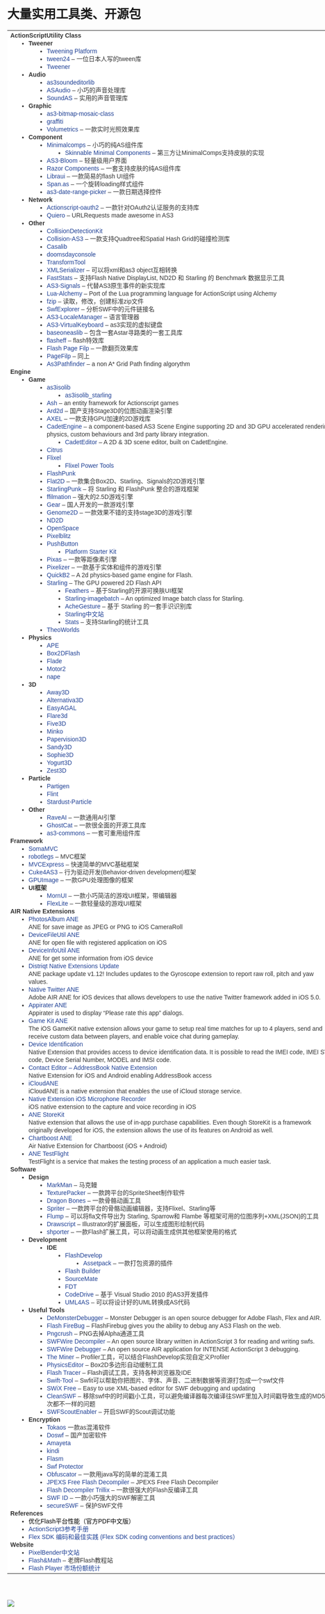 <!DOCTYPE html PUBLIC "-//W3C//DTD XHTML 1.0 Transitional//EN" "http://www.w3.org/TR/xhtml1/DTD/xhtml1-transitional.dtd">
<!-- saved from url=(0064)http://www.csdn123.com/html/itweb/20130902/94987_94999_95028.htm -->
<html xmlns="http://www.w3.org/1999/xhtml"><head><meta http-equiv="Content-Type" content="text/html; charset=GBK">
<meta name="ROBOTS" content="NOIMAGEINDEX">

<title>从波峰到低谷的坠落：剖析HTC中国五年磨难_大量实用工具类、开源包_脚本百事通</title>

<div class="divmb divtwo" id="csdn123two" name="csdn123two">
<h1>大量实用工具类、开源包</h1>
<div><table style="widows: 2; text-transform: none; background-color: #ffffff; text-indent: 0px; width: 758px; border-collapse: collapse; font: 12px/18px Tahoma, Helvetica, SimSun, sans-serif; word-wrap: break-word; white-space: normal; orphans: 2; empty-cells: show; table-layout: fixed; letter-spacing: normal; color: #333333; word-spacing: 0px; -webkit-text-size-adjust: auto; -webkit-text-stroke-width: 0px;" cellspacing="0" cellpadding="0">
<tbody style="word-wrap: break-word;">
<tr style="word-wrap: break-word;">
<td id="postmessage_2019281" class="t_f" style="word-wrap: break-word; font-size: 14px;"><strong style="word-wrap: break-word; font-weight: bold;">ActionScript</strong><strong style="word-wrap: break-word; font-weight: bold;">Utility Class</strong>
<ul style="margin: 0px 0px 0px 14px; word-wrap: break-word; padding: 0px;">
<li style="list-style-type: disc; margin: 0px 0px 0px 2em; word-wrap: break-word; padding: 0px;"><strong style="word-wrap: break-word; font-weight: bold;">Tweener</strong>
<ul style="margin: 0px 0px 0px 14px; word-wrap: break-word; padding: 0px;">
<li style="list-style-type: disc; margin: 0px 0px 0px 2em; word-wrap: break-word; padding: 0px;"><span style="word-wrap: break-word; color: #1f4095;">Tweening Platform</span></li>
<li style="list-style-type: disc; margin: 0px 0px 0px 2em; word-wrap: break-word; padding: 0px;"><span style="word-wrap: break-word; color: #1f4095;">tween24</span><span class="Apple-converted-space">&nbsp;</span>– 一位日本人写的tween库</li>
<li style="list-style-type: disc; margin: 0px 0px 0px 2em; word-wrap: break-word; padding: 0px;"><span style="word-wrap: break-word; color: #1f4095;">Tweener</span></li>
</ul>
</li>
</ul>
<ul style="margin: 0px 0px 0px 14px; word-wrap: break-word; padding: 0px;">
<li style="list-style-type: disc; margin: 0px 0px 0px 2em; word-wrap: break-word; padding: 0px;"><strong style="word-wrap: break-word; font-weight: bold;">Audio</strong>
<ul style="margin: 0px 0px 0px 14px; word-wrap: break-word; padding: 0px;">
<li style="list-style-type: disc; margin: 0px 0px 0px 2em; word-wrap: break-word; padding: 0px;"><span style="word-wrap: break-word; color: #1f4095;">as3soundeditorlib</span></li>
<li style="list-style-type: disc; margin: 0px 0px 0px 2em; word-wrap: break-word; padding: 0px;"><span style="word-wrap: break-word; color: #1f4095;">ASAudio</span><span class="Apple-converted-space">&nbsp;</span>– 小巧的声音处理库</li>
<li style="list-style-type: disc; margin: 0px 0px 0px 2em; word-wrap: break-word; padding: 0px;"><span style="word-wrap: break-word; color: #1f4095;">SoundAS</span><span class="Apple-converted-space">&nbsp;</span>– 实用的声音管理库</li>
</ul>
</li>
</ul>
<ul style="margin: 0px 0px 0px 14px; word-wrap: break-word; padding: 0px;">
<li style="list-style-type: disc; margin: 0px 0px 0px 2em; word-wrap: break-word; padding: 0px;"><strong style="word-wrap: break-word; font-weight: bold;">Graphic</strong>
<ul style="margin: 0px 0px 0px 14px; word-wrap: break-word; padding: 0px;">
<li style="list-style-type: disc; margin: 0px 0px 0px 2em; word-wrap: break-word; padding: 0px;"><span style="word-wrap: break-word; color: #1f4095;">as3-bitmap-mosaic-class</span></li>
<li style="list-style-type: disc; margin: 0px 0px 0px 2em; word-wrap: break-word; padding: 0px;"><span style="word-wrap: break-word; color: #1f4095;">graffiti</span></li>
<li style="list-style-type: disc; margin: 0px 0px 0px 2em; word-wrap: break-word; padding: 0px;"><span style="word-wrap: break-word; color: #1f4095;">Volumetrics</span><span class="Apple-converted-space">&nbsp;</span>– 一款实时光照效果库</li>
</ul>
</li>
</ul>
<ul style="margin: 0px 0px 0px 14px; word-wrap: break-word; padding: 0px;">
<li style="list-style-type: disc; margin: 0px 0px 0px 2em; word-wrap: break-word; padding: 0px;"><strong style="word-wrap: break-word; font-weight: bold;">Component</strong>
<ul style="margin: 0px 0px 0px 14px; word-wrap: break-word; padding: 0px;">
<li style="list-style-type: disc; margin: 0px 0px 0px 2em; word-wrap: break-word; padding: 0px;"><span style="word-wrap: break-word; color: #1f4095;">Minimalcomps</span><span class="Apple-converted-space">&nbsp;</span>– 小巧的纯AS组件库
<ul style="margin: 0px 0px 0px 14px; word-wrap: break-word; padding: 0px;">
<li style="list-style-type: disc; margin: 0px 0px 0px 2em; word-wrap: break-word; padding: 0px;"><span style="word-wrap: break-word; color: #1f4095;">Skinnable Minimal Components</span><span class="Apple-converted-space">&nbsp;</span>– 第三方让MinimalComps支持皮肤的实现</li>
</ul>
</li>
<li style="list-style-type: disc; margin: 0px 0px 0px 2em; word-wrap: break-word; padding: 0px;"><span style="word-wrap: break-word; color: #1f4095;">AS3-Bloom</span><span class="Apple-converted-space">&nbsp;</span>– 轻量级用户界面</li>
<li style="list-style-type: disc; margin: 0px 0px 0px 2em; word-wrap: break-word; padding: 0px;"><span style="word-wrap: break-word; color: #1f4095;">Razor Components</span><span class="Apple-converted-space">&nbsp;</span>– 一套支持皮肤的纯AS组件库</li>
<li style="list-style-type: disc; margin: 0px 0px 0px 2em; word-wrap: break-word; padding: 0px;"><span style="word-wrap: break-word; color: #1f4095;">Libraui</span><span class="Apple-converted-space">&nbsp;</span>– 一款简易的flash UI组件</li>
<li style="list-style-type: disc; margin: 0px 0px 0px 2em; word-wrap: break-word; padding: 0px;"><span style="word-wrap: break-word; color: #1f4095;">Span.as</span><span class="Apple-converted-space">&nbsp;</span>– 一个旋转loading样式组件</li>
<li style="list-style-type: disc; margin: 0px 0px 0px 2em; word-wrap: break-word; padding: 0px;"><span style="word-wrap: break-word; color: #1f4095;">as3-date-range-picker</span><span class="Apple-converted-space">&nbsp;</span>– 一款日期选择控件</li>
</ul>
</li>
</ul>
<ul style="margin: 0px 0px 0px 14px; word-wrap: break-word; padding: 0px;">
<li style="list-style-type: disc; margin: 0px 0px 0px 2em; word-wrap: break-word; padding: 0px;"><strong style="word-wrap: break-word; font-weight: bold;">Network</strong>
<ul style="margin: 0px 0px 0px 14px; word-wrap: break-word; padding: 0px;">
<li style="list-style-type: disc; margin: 0px 0px 0px 2em; word-wrap: break-word; padding: 0px;"><span style="word-wrap: break-word; color: #1f4095;">Actionscript-oauth2</span><span class="Apple-converted-space">&nbsp;</span>– 一款针对OAuth2认证服务的支持库</li>
<li style="list-style-type: disc; margin: 0px 0px 0px 2em; word-wrap: break-word; padding: 0px;"><span style="word-wrap: break-word; color: #1f4095;">Quiero</span><span class="Apple-converted-space">&nbsp;</span>– URLRequests made awesome in AS3</li>
</ul>
</li>
</ul>
<ul style="margin: 0px 0px 0px 14px; word-wrap: break-word; padding: 0px;">
<li style="list-style-type: disc; margin: 0px 0px 0px 2em; word-wrap: break-word; padding: 0px;"><strong style="word-wrap: break-word; font-weight: bold;">Other</strong>
<ul style="margin: 0px 0px 0px 14px; word-wrap: break-word; padding: 0px;">
<li style="list-style-type: disc; margin: 0px 0px 0px 2em; word-wrap: break-word; padding: 0px;"><span style="word-wrap: break-word; color: #1f4095;">CollisionDetectionKit</span></li>
<li style="list-style-type: disc; margin: 0px 0px 0px 2em; word-wrap: break-word; padding: 0px;"><span style="word-wrap: break-word; color: #1f4095;">Collision-AS3</span><span class="Apple-converted-space">&nbsp;</span>– 一款支持Quadtree和Spatial Hash Grid的碰撞检测库</li>
<li style="list-style-type: disc; margin: 0px 0px 0px 2em; word-wrap: break-word; padding: 0px;"><span style="word-wrap: break-word; color: #1f4095;">Casalib</span></li>
<li style="list-style-type: disc; margin: 0px 0px 0px 2em; word-wrap: break-word; padding: 0px;"><span style="word-wrap: break-word; color: #1f4095;">doomsdayconsole</span></li>
<li style="list-style-type: disc; margin: 0px 0px 0px 2em; word-wrap: break-word; padding: 0px;"><span style="word-wrap: break-word; color: #1f4095;">TransformTool</span></li>
<li style="list-style-type: disc; margin: 0px 0px 0px 2em; word-wrap: break-word; padding: 0px;"><span style="word-wrap: break-word; color: #1f4095;">XMLSerializer</span><span class="Apple-converted-space">&nbsp;</span>– 可以将xml和as3 object互相转换</li>
<li style="list-style-type: disc; margin: 0px 0px 0px 2em; word-wrap: break-word; padding: 0px;"><span style="word-wrap: break-word; color: #1f4095;">FastStats</span><span class="Apple-converted-space">&nbsp;</span>– 支持Flash Native DisplayList, ND2D 和 Starling 的 Benchmark 数据显示工具</li>
<li style="list-style-type: disc; margin: 0px 0px 0px 2em; word-wrap: break-word; padding: 0px;"><span style="word-wrap: break-word; color: #1f4095;">AS3-Signals</span><span class="Apple-converted-space">&nbsp;</span>– 代替AS3原生事件的新实现库</li>
<li style="list-style-type: disc; margin: 0px 0px 0px 2em; word-wrap: break-word; padding: 0px;"><span style="word-wrap: break-word; color: #1f4095;">Lua-Alchemy</span><span class="Apple-converted-space">&nbsp;</span>– Port of the Lua programming language for ActionScript using Alchemy</li>
<li style="list-style-type: disc; margin: 0px 0px 0px 2em; word-wrap: break-word; padding: 0px;"><span style="word-wrap: break-word; color: #1f4095;">fzip</span><span class="Apple-converted-space">&nbsp;</span>– 读取，修改，创建标准zip文件</li>
<li style="list-style-type: disc; margin: 0px 0px 0px 2em; word-wrap: break-word; padding: 0px;"><span style="word-wrap: break-word; color: #1f4095;">SwfExplorer</span><span class="Apple-converted-space">&nbsp;</span>– 分析SWF中的元件链接名</li>
<li style="list-style-type: disc; margin: 0px 0px 0px 2em; word-wrap: break-word; padding: 0px;"><span style="word-wrap: break-word; color: #1f4095;">AS3-LocaleManager</span><span class="Apple-converted-space">&nbsp;</span>– 语言管理器</li>
<li style="list-style-type: disc; margin: 0px 0px 0px 2em; word-wrap: break-word; padding: 0px;"><span style="word-wrap: break-word; color: #1f4095;">AS3-VirtualKeyboard</span><span class="Apple-converted-space">&nbsp;</span>– as3实现的虚拟键盘</li>
<li style="list-style-type: disc; margin: 0px 0px 0px 2em; word-wrap: break-word; padding: 0px;"><span style="word-wrap: break-word; color: #1f4095;">baseoneaslib</span><span class="Apple-converted-space">&nbsp;</span>– 包含一套Astar寻路类的一套工具库</li>
<li style="list-style-type: disc; margin: 0px 0px 0px 2em; word-wrap: break-word; padding: 0px;"><span style="word-wrap: break-word; color: #1f4095;">flasheff</span><span class="Apple-converted-space">&nbsp;</span>– flash特效库</li>
<li style="list-style-type: disc; margin: 0px 0px 0px 2em; word-wrap: break-word; padding: 0px;"><span style="word-wrap: break-word; color: #1f4095;">Flash Page Filp</span><span class="Apple-converted-space">&nbsp;</span>– 一款翻页效果库</li>
<li style="list-style-type: disc; margin: 0px 0px 0px 2em; word-wrap: break-word; padding: 0px;"><span style="word-wrap: break-word; color: #1f4095;">PageFilp</span><span class="Apple-converted-space">&nbsp;</span>– 同上</li>
<li style="list-style-type: disc; margin: 0px 0px 0px 2em; word-wrap: break-word; padding: 0px;"><span style="word-wrap: break-word; color: #1f4095;">As3Pathfinder</span><span class="Apple-converted-space">&nbsp;</span>– a non A* Grid Path finding algorythm</li>
</ul>
</li>
</ul>
<strong style="word-wrap: break-word; font-weight: bold;">Engine</strong>
<ul style="margin: 0px 0px 0px 14px; word-wrap: break-word; padding: 0px;">
<li style="list-style-type: disc; margin: 0px 0px 0px 2em; word-wrap: break-word; padding: 0px;"><strong style="word-wrap: break-word; font-weight: bold;">Game</strong>
<ul style="margin: 0px 0px 0px 14px; word-wrap: break-word; padding: 0px;">
<li style="list-style-type: disc; margin: 0px 0px 0px 2em; word-wrap: break-word; padding: 0px;"><span style="word-wrap: break-word; color: #1f4095;">as3isolib</span>
<ul style="margin: 0px 0px 0px 14px; word-wrap: break-word; padding: 0px;">
<li style="list-style-type: disc; margin: 0px 0px 0px 2em; word-wrap: break-word; padding: 0px;"><span style="word-wrap: break-word; color: #1f4095;">as3isolib_starling</span></li>
</ul>
</li>
<li style="list-style-type: disc; margin: 0px 0px 0px 2em; word-wrap: break-word; padding: 0px;"><span style="word-wrap: break-word; color: #1f4095;">Ash</span><span class="Apple-converted-space">&nbsp;</span>– an entity framework for Actionscript games</li>
<li style="list-style-type: disc; margin: 0px 0px 0px 2em; word-wrap: break-word; padding: 0px;"><span style="word-wrap: break-word; color: #1f4095;">Ard2d</span><span class="Apple-converted-space">&nbsp;</span>– 国产支持Stage3D的位图动画渲染引擎</li>
<li style="list-style-type: disc; margin: 0px 0px 0px 2em; word-wrap: break-word; padding: 0px;"><span style="word-wrap: break-word; color: #1f4095;">AXEL</span><span class="Apple-converted-space">&nbsp;</span>– 一款支持GPU加速的2D游戏库</li>
<li style="list-style-type: disc; margin: 0px 0px 0px 2em; word-wrap: break-word; padding: 0px;"><span style="word-wrap: break-word; color: #1f4095;">CadetEngine</span><span class="Apple-converted-space">&nbsp;</span>– a component-based AS3 Scene Engine supporting 2D and 3D GPU accelerated rendering, physics, custom behaviours and 3rd party library integration.
<ul style="margin: 0px 0px 0px 14px; word-wrap: break-word; padding: 0px;">
<li style="list-style-type: disc; margin: 0px 0px 0px 2em; word-wrap: break-word; padding: 0px;"><span style="word-wrap: break-word; color: #1f4095;">CadetEditor</span><span class="Apple-converted-space">&nbsp;</span>– A 2D &amp; 3D scene editor, built on CadetEngine.</li>
</ul>
</li>
<li style="list-style-type: disc; margin: 0px 0px 0px 2em; word-wrap: break-word; padding: 0px;"><span style="word-wrap: break-word; color: #1f4095;">Citrus</span></li>
<li style="list-style-type: disc; margin: 0px 0px 0px 2em; word-wrap: break-word; padding: 0px;"><span style="word-wrap: break-word; color: #1f4095;">Flixel</span>
<ul style="margin: 0px 0px 0px 14px; word-wrap: break-word; padding: 0px;">
<li style="list-style-type: disc; margin: 0px 0px 0px 2em; word-wrap: break-word; padding: 0px;"><span style="word-wrap: break-word; color: #1f4095;">Flixel Power Tools</span></li>
</ul>
</li>
<li style="list-style-type: disc; margin: 0px 0px 0px 2em; word-wrap: break-word; padding: 0px;"><span style="word-wrap: break-word; color: #1f4095;">FlashPunk</span></li>
<li style="list-style-type: disc; margin: 0px 0px 0px 2em; word-wrap: break-word; padding: 0px;"><span style="word-wrap: break-word; color: #1f4095;">Flat2D</span><span class="Apple-converted-space">&nbsp;</span>– 一款集合Box2D、Starling、Signals的2D游戏引擎</li>
<li style="list-style-type: disc; margin: 0px 0px 0px 2em; word-wrap: break-word; padding: 0px;"><span style="word-wrap: break-word; color: #1f4095;">StarlingPunk</span><span class="Apple-converted-space">&nbsp;</span>– 将 Starling 和 FlashPunk 整合的游戏框架</li>
<li style="list-style-type: disc; margin: 0px 0px 0px 2em; word-wrap: break-word; padding: 0px;"><span style="word-wrap: break-word; color: #1f4095;">ffilmation</span><span class="Apple-converted-space">&nbsp;</span>– 强大的2.5D游戏引擎</li>
<li style="list-style-type: disc; margin: 0px 0px 0px 2em; word-wrap: break-word; padding: 0px;"><span style="word-wrap: break-word; color: #1f4095;">Gear</span><span class="Apple-converted-space">&nbsp;</span>– 国人开发的一款游戏引擎</li>
<li style="list-style-type: disc; margin: 0px 0px 0px 2em; word-wrap: break-word; padding: 0px;"><span style="word-wrap: break-word; color: #1f4095;">Genome2D</span><span class="Apple-converted-space">&nbsp;</span>– 一款效果不错的支持stage3D的游戏引擎</li>
<li style="list-style-type: disc; margin: 0px 0px 0px 2em; word-wrap: break-word; padding: 0px;"><span style="word-wrap: break-word; color: #1f4095;">ND2D</span></li>
<li style="list-style-type: disc; margin: 0px 0px 0px 2em; word-wrap: break-word; padding: 0px;"><span style="word-wrap: break-word; color: #1f4095;">OpenSpace</span></li>
<li style="list-style-type: disc; margin: 0px 0px 0px 2em; word-wrap: break-word; padding: 0px;"><span style="word-wrap: break-word; color: #1f4095;">Pixelblitz</span></li>
<li style="list-style-type: disc; margin: 0px 0px 0px 2em; word-wrap: break-word; padding: 0px;"><span style="word-wrap: break-word; color: #1f4095;">PushButton</span>
<ul style="margin: 0px 0px 0px 14px; word-wrap: break-word; padding: 0px;">
<li style="list-style-type: disc; margin: 0px 0px 0px 2em; word-wrap: break-word; padding: 0px;"><span style="word-wrap: break-word; color: #1f4095;">Platform Starter Kit</span></li>
</ul>
</li>
<li style="list-style-type: disc; margin: 0px 0px 0px 2em; word-wrap: break-word; padding: 0px;"><span style="word-wrap: break-word; color: #1f4095;">Pixas</span><span class="Apple-converted-space">&nbsp;</span>– 一款等距像素引擎</li>
<li style="list-style-type: disc; margin: 0px 0px 0px 2em; word-wrap: break-word; padding: 0px;"><span style="word-wrap: break-word; color: #1f4095;">Pixelizer</span><span class="Apple-converted-space">&nbsp;</span>– 一款基于实体和组件的游戏引擎</li>
<li style="list-style-type: disc; margin: 0px 0px 0px 2em; word-wrap: break-word; padding: 0px;"><span style="word-wrap: break-word; color: #1f4095;">QuickB2</span><span class="Apple-converted-space">&nbsp;</span>– A 2d physics-based game engine for Flash.</li>
<li style="list-style-type: disc; margin: 0px 0px 0px 2em; word-wrap: break-word; padding: 0px;"><span style="word-wrap: break-word; color: #1f4095;">Starling</span><span class="Apple-converted-space">&nbsp;</span>– The GPU powered 2D Flash API
<ul style="margin: 0px 0px 0px 14px; word-wrap: break-word; padding: 0px;">
<li style="list-style-type: disc; margin: 0px 0px 0px 2em; word-wrap: break-word; padding: 0px;"><span style="word-wrap: break-word; color: #1f4095;">Feathers</span><span class="Apple-converted-space">&nbsp;</span>– 基于Starling的开源可换肤UI框架</li>
<li style="list-style-type: disc; margin: 0px 0px 0px 2em; word-wrap: break-word; padding: 0px;"><span style="word-wrap: break-word; color: #1f4095;">Starling-imagebatch</span><span class="Apple-converted-space">&nbsp;</span>– An optimized Image batch class for Starling.</li>
<li style="list-style-type: disc; margin: 0px 0px 0px 2em; word-wrap: break-word; padding: 0px;"><span style="word-wrap: break-word; color: #1f4095;">AcheGesture</span><span class="Apple-converted-space">&nbsp;</span>– 基于 Starling 的一套手识识别库</li>
<li style="list-style-type: disc; margin: 0px 0px 0px 2em; word-wrap: break-word; padding: 0px;"><span style="word-wrap: break-word; color: #1f4095;">Starling中文站</span></li>
<li style="list-style-type: disc; margin: 0px 0px 0px 2em; word-wrap: break-word; padding: 0px;"><span style="word-wrap: break-word; color: #1f4095;">Stats</span><span class="Apple-converted-space">&nbsp;</span>– 支持Starling的统计工具</li>
</ul>
</li>
<li style="list-style-type: disc; margin: 0px 0px 0px 2em; word-wrap: break-word; padding: 0px;"><span style="word-wrap: break-word; color: #1f4095;">TheoWorlds</span></li>
</ul>
</li>
</ul>
<ul style="margin: 0px 0px 0px 14px; word-wrap: break-word; padding: 0px;">
<li style="list-style-type: disc; margin: 0px 0px 0px 2em; word-wrap: break-word; padding: 0px;"><strong style="word-wrap: break-word; font-weight: bold;">Physics</strong>
<ul style="margin: 0px 0px 0px 14px; word-wrap: break-word; padding: 0px;">
<li style="list-style-type: disc; margin: 0px 0px 0px 2em; word-wrap: break-word; padding: 0px;"><span style="word-wrap: break-word; color: #1f4095;">APE</span></li>
<li style="list-style-type: disc; margin: 0px 0px 0px 2em; word-wrap: break-word; padding: 0px;"><span style="word-wrap: break-word; color: #1f4095;">Box2DFlash</span></li>
<li style="list-style-type: disc; margin: 0px 0px 0px 2em; word-wrap: break-word; padding: 0px;"><span style="word-wrap: break-word; color: #1f4095;">Flade</span></li>
<li style="list-style-type: disc; margin: 0px 0px 0px 2em; word-wrap: break-word; padding: 0px;"><span style="word-wrap: break-word; color: #1f4095;">Motor2</span></li>
<li style="list-style-type: disc; margin: 0px 0px 0px 2em; word-wrap: break-word; padding: 0px;"><span style="word-wrap: break-word; color: #1f4095;">nape</span></li>
</ul>
</li>
</ul>
<ul style="margin: 0px 0px 0px 14px; word-wrap: break-word; padding: 0px;">
<li style="list-style-type: disc; margin: 0px 0px 0px 2em; word-wrap: break-word; padding: 0px;"><strong style="word-wrap: break-word; font-weight: bold;">3D</strong>
<ul style="margin: 0px 0px 0px 14px; word-wrap: break-word; padding: 0px;">
<li style="list-style-type: disc; margin: 0px 0px 0px 2em; word-wrap: break-word; padding: 0px;"><span style="word-wrap: break-word; color: #1f4095;">Away3D</span></li>
<li style="list-style-type: disc; margin: 0px 0px 0px 2em; word-wrap: break-word; padding: 0px;"><span style="word-wrap: break-word; color: #1f4095;">Alternativa3D</span></li>
<li style="list-style-type: disc; margin: 0px 0px 0px 2em; word-wrap: break-word; padding: 0px;"><span style="word-wrap: break-word; color: #1f4095;">EasyAGAL</span></li>
<li style="list-style-type: disc; margin: 0px 0px 0px 2em; word-wrap: break-word; padding: 0px;"><span style="word-wrap: break-word; color: #1f4095;">Flare3d</span></li>
<li style="list-style-type: disc; margin: 0px 0px 0px 2em; word-wrap: break-word; padding: 0px;"><span style="word-wrap: break-word; color: #1f4095;">Five3D</span></li>
<li style="list-style-type: disc; margin: 0px 0px 0px 2em; word-wrap: break-word; padding: 0px;"><span style="word-wrap: break-word; color: #1f4095;">Minko</span></li>
<li style="list-style-type: disc; margin: 0px 0px 0px 2em; word-wrap: break-word; padding: 0px;"><span style="word-wrap: break-word; color: #1f4095;">Papervision3D</span></li>
<li style="list-style-type: disc; margin: 0px 0px 0px 2em; word-wrap: break-word; padding: 0px;"><span style="word-wrap: break-word; color: #1f4095;">Sandy3D</span></li>
<li style="list-style-type: disc; margin: 0px 0px 0px 2em; word-wrap: break-word; padding: 0px;"><span style="word-wrap: break-word; color: #1f4095;">Sophie3D</span></li>
<li style="list-style-type: disc; margin: 0px 0px 0px 2em; word-wrap: break-word; padding: 0px;"><span style="word-wrap: break-word; color: #1f4095;">Yogurt3D</span></li>
<li style="list-style-type: disc; margin: 0px 0px 0px 2em; word-wrap: break-word; padding: 0px;"><span style="word-wrap: break-word; color: #1f4095;">Zest3D</span></li>
</ul>
</li>
</ul>
<ul style="margin: 0px 0px 0px 14px; word-wrap: break-word; padding: 0px;">
<li style="list-style-type: disc; margin: 0px 0px 0px 2em; word-wrap: break-word; padding: 0px;"><strong style="word-wrap: break-word; font-weight: bold;">Particle</strong>
<ul style="margin: 0px 0px 0px 14px; word-wrap: break-word; padding: 0px;">
<li style="list-style-type: disc; margin: 0px 0px 0px 2em; word-wrap: break-word; padding: 0px;"><span style="word-wrap: break-word; color: #1f4095;">Partigen</span></li>
<li style="list-style-type: disc; margin: 0px 0px 0px 2em; word-wrap: break-word; padding: 0px;"><span style="word-wrap: break-word; color: #1f4095;">Flint</span></li>
<li style="list-style-type: disc; margin: 0px 0px 0px 2em; word-wrap: break-word; padding: 0px;"><span style="word-wrap: break-word; color: #1f4095;">Stardust-Particle</span></li>
</ul>
</li>
</ul>
<ul style="margin: 0px 0px 0px 14px; word-wrap: break-word; padding: 0px;">
<li style="list-style-type: disc; margin: 0px 0px 0px 2em; word-wrap: break-word; padding: 0px;"><strong style="word-wrap: break-word; font-weight: bold;">Other</strong>
<ul style="margin: 0px 0px 0px 14px; word-wrap: break-word; padding: 0px;">
<li style="list-style-type: disc; margin: 0px 0px 0px 2em; word-wrap: break-word; padding: 0px;"><span style="word-wrap: break-word; color: #1f4095;">RaveAI</span><span class="Apple-converted-space">&nbsp;</span>– 一款通用AI引擎</li>
<li style="list-style-type: disc; margin: 0px 0px 0px 2em; word-wrap: break-word; padding: 0px;"><span style="word-wrap: break-word; color: #1f4095;">GhostCat</span><span class="Apple-converted-space">&nbsp;</span>– 一款很全面的开源工具库</li>
<li style="list-style-type: disc; margin: 0px 0px 0px 2em; word-wrap: break-word; padding: 0px;"><span style="word-wrap: break-word; color: #1f4095;">as3-commons</span><span class="Apple-converted-space">&nbsp;</span>– 一套可重用组件库</li>
</ul>
</li>
</ul>
<strong style="word-wrap: break-word; font-weight: bold;">Framework</strong>
<ul style="margin: 0px 0px 0px 14px; word-wrap: break-word; padding: 0px;">
<li style="list-style-type: disc; margin: 0px 0px 0px 2em; word-wrap: break-word; padding: 0px;"><span style="word-wrap: break-word; color: #1f4095;">SomaMVC</span></li>
<li style="list-style-type: disc; margin: 0px 0px 0px 2em; word-wrap: break-word; padding: 0px;"><span style="word-wrap: break-word; color: #1f4095;">robotlegs</span><span class="Apple-converted-space">&nbsp;</span>– MVC框架</li>
<li style="list-style-type: disc; margin: 0px 0px 0px 2em; word-wrap: break-word; padding: 0px;"><span style="word-wrap: break-word; color: #1f4095;">MVCExpress</span><span class="Apple-converted-space">&nbsp;</span>– 快速简单的MVC基础框架</li>
<li style="list-style-type: disc; margin: 0px 0px 0px 2em; word-wrap: break-word; padding: 0px;"><span style="word-wrap: break-word; color: #1f4095;">Cuke4AS3</span><span class="Apple-converted-space">&nbsp;</span>– 行为驱动开发(Behavior-driven development)框架</li>
<li style="list-style-type: disc; margin: 0px 0px 0px 2em; word-wrap: break-word; padding: 0px;"><span style="word-wrap: break-word; color: #1f4095;">GPUImage</span><span class="Apple-converted-space">&nbsp;</span>– 一款GPU处理图像的框架</li>
<li style="list-style-type: disc; margin: 0px 0px 0px 2em; word-wrap: break-word; padding: 0px;"><strong style="word-wrap: break-word; font-weight: bold;">UI框架</strong>
<ul style="margin: 0px 0px 0px 14px; word-wrap: break-word; padding: 0px;">
<li style="list-style-type: disc; margin: 0px 0px 0px 2em; word-wrap: break-word; padding: 0px;"><span style="word-wrap: break-word; color: #1f4095;">MornUI</span><span class="Apple-converted-space">&nbsp;</span>– 一款小巧简洁的游戏UI框架，带编辑器</li>
<li style="list-style-type: disc; margin: 0px 0px 0px 2em; word-wrap: break-word; padding: 0px;"><span style="word-wrap: break-word; color: #1f4095;">FlexLite</span><span class="Apple-converted-space">&nbsp;</span>– 一款轻量级的游戏UI框架</li>
</ul>
</li>
</ul>
<strong style="word-wrap: break-word; font-weight: bold;">AIR Native Extensions</strong>
<ul style="margin: 0px 0px 0px 14px; word-wrap: break-word; padding: 0px;">
<li style="list-style-type: disc; margin: 0px 0px 0px 2em; word-wrap: break-word; padding: 0px;"><span style="word-wrap: break-word; color: #1f4095;">PhotosAlbum ANE</span><br style="word-wrap: break-word;">ANE for save image as JPEG or PNG to iOS CameraRoll</li>
<li style="list-style-type: disc; margin: 0px 0px 0px 2em; word-wrap: break-word; padding: 0px;"><span style="word-wrap: break-word; color: #1f4095;">DeviceFileUtil ANE</span><br style="word-wrap: break-word;">ANE for open file with registered application on iOS</li>
<li style="list-style-type: disc; margin: 0px 0px 0px 2em; word-wrap: break-word; padding: 0px;"><span style="word-wrap: break-word; color: #1f4095;">DeviceInfoUtil ANE</span><br style="word-wrap: break-word;">ANE for get some information from iOS device</li>
<li style="list-style-type: disc; margin: 0px 0px 0px 2em; word-wrap: break-word; padding: 0px;"><span style="word-wrap: break-word; color: #1f4095;">Distriqt Native Extensions Update</span><br style="word-wrap: break-word;">ANE package update v1.12! Includes updates to the Gyroscope extension to report raw roll, pitch and yaw values.</li>
<li style="list-style-type: disc; margin: 0px 0px 0px 2em; word-wrap: break-word; padding: 0px;"><span style="word-wrap: break-word; color: #1f4095;">Native Twitter ANE</span><br style="word-wrap: break-word;">Adobe AIR ANE for iOS devices that allows developers to use the native Twitter framework added in iOS 5.0.</li>
<li style="list-style-type: disc; margin: 0px 0px 0px 2em; word-wrap: break-word; padding: 0px;"><span style="word-wrap: break-word; color: #1f4095;">Appirater ANE</span><br style="word-wrap: break-word;">Appirater is used to display “Please rate this app” dialogs.</li>
<li style="list-style-type: disc; margin: 0px 0px 0px 2em; word-wrap: break-word; padding: 0px;"><span style="word-wrap: break-word; color: #1f4095;">Game Kit ANE</span><br style="word-wrap: break-word;">The iOS GameKit native extension allows your game to setup real time matches for up to 4 players, send and receive custom data between players, and enable voice chat during gameplay.</li>
<li style="list-style-type: disc; margin: 0px 0px 0px 2em; word-wrap: break-word; padding: 0px;"><span style="word-wrap: break-word; color: #1f4095;">Device Identification</span><br style="word-wrap: break-word;">Native Extension that provides access to device identification data. It is possible to read the IMEI code, IMEI SV code, Device Serial Number, MODEL and IMSI code.</li>
<li style="list-style-type: disc; margin: 0px 0px 0px 2em; word-wrap: break-word; padding: 0px;"><span style="word-wrap: break-word; color: #1f4095;">Contact Editor – AddressBook Native Extension</span><br style="word-wrap: break-word;">Native Extension for iOS and Android enabling AddressBook access</li>
<li style="list-style-type: disc; margin: 0px 0px 0px 2em; word-wrap: break-word; padding: 0px;"><span style="word-wrap: break-word; color: #1f4095;">iCloudANE</span><br style="word-wrap: break-word;">iCloudANE is a native extension that enables the use of iCloud storage service.</li>
<li style="list-style-type: disc; margin: 0px 0px 0px 2em; word-wrap: break-word; padding: 0px;"><span style="word-wrap: break-word; color: #1f4095;">Native Extension iOS Microphone Recorder</span><br style="word-wrap: break-word;">iOS native extension to the capture and voice recording in iOS</li>
<li style="list-style-type: disc; margin: 0px 0px 0px 2em; word-wrap: break-word; padding: 0px;"><span style="word-wrap: break-word; color: #1f4095;">ANE StoreKit</span><br style="word-wrap: break-word;">Native extension that allows the use of in-app purchase capabilities. Even though StoreKit is a framework originally developed for iOS, the extension allows the use of its features on Android as well.</li>
<li style="list-style-type: disc; margin: 0px 0px 0px 2em; word-wrap: break-word; padding: 0px;"><span style="word-wrap: break-word; color: #1f4095;">Chartboost ANE</span><br style="word-wrap: break-word;">Air Native Extension for Chartboost (iOS + Android)</li>
<li style="list-style-type: disc; margin: 0px 0px 0px 2em; word-wrap: break-word; padding: 0px;"><span style="word-wrap: break-word; color: #1f4095;">ANE TestFlight</span><br style="word-wrap: break-word;">TestFlight is a service that makes the testing process of an application a much easier task.</li>
</ul>
<strong style="word-wrap: break-word; font-weight: bold;">Software</strong>
<ul style="margin: 0px 0px 0px 14px; word-wrap: break-word; padding: 0px;">
<li style="list-style-type: disc; margin: 0px 0px 0px 2em; word-wrap: break-word; padding: 0px;"><strong style="word-wrap: break-word; font-weight: bold;">Design</strong>
<ul style="margin: 0px 0px 0px 14px; word-wrap: break-word; padding: 0px;">
<li style="list-style-type: disc; margin: 0px 0px 0px 2em; word-wrap: break-word; padding: 0px;"><span style="word-wrap: break-word; color: #1f4095;">MarkMan</span><span class="Apple-converted-space">&nbsp;</span>– 马克鳗</li>
<li style="list-style-type: disc; margin: 0px 0px 0px 2em; word-wrap: break-word; padding: 0px;"><span style="word-wrap: break-word; color: #1f4095;">TexturePacker</span><span class="Apple-converted-space">&nbsp;</span>– 一款跨平台的SpriteSheet制作软件</li>
<li style="list-style-type: disc; margin: 0px 0px 0px 2em; word-wrap: break-word; padding: 0px;"><span style="word-wrap: break-word; color: #1f4095;">Dragon Bones</span><span class="Apple-converted-space">&nbsp;</span>– 一款骨骼动画工具</li>
<li style="list-style-type: disc; margin: 0px 0px 0px 2em; word-wrap: break-word; padding: 0px;"><span style="word-wrap: break-word; color: #1f4095;">Spriter</span><span class="Apple-converted-space">&nbsp;</span>– 一款跨平台的骨骼动画编辑器，支持Flixel、Starling等</li>
<li style="list-style-type: disc; margin: 0px 0px 0px 2em; word-wrap: break-word; padding: 0px;"><span style="word-wrap: break-word; color: #1f4095;">Flump</span><span class="Apple-converted-space">&nbsp;</span>– 可以将fla文件导出为 Starling, Sparrow和 Flambe 等框架可用的位图序列+XML(JSON)的工具</li>
<li style="list-style-type: disc; margin: 0px 0px 0px 2em; word-wrap: break-word; padding: 0px;"><span style="word-wrap: break-word; color: #1f4095;">Drawscript</span><span class="Apple-converted-space">&nbsp;</span>– Illustrator的扩展面板，可以生成图形绘制代码</li>
<li style="list-style-type: disc; margin: 0px 0px 0px 2em; word-wrap: break-word; padding: 0px;"><span style="word-wrap: break-word; color: #1f4095;">shporter</span><span class="Apple-converted-space">&nbsp;</span>– 一款Flash扩展工具，可以将动画生成供其他框架使用的格式</li>
</ul>
</li>
</ul>
<ul style="margin: 0px 0px 0px 14px; word-wrap: break-word; padding: 0px;">
<li style="list-style-type: disc; margin: 0px 0px 0px 2em; word-wrap: break-word; padding: 0px;"><strong style="word-wrap: break-word; font-weight: bold;">Development</strong>
<ul style="margin: 0px 0px 0px 14px; word-wrap: break-word; padding: 0px;">
<li style="list-style-type: disc; margin: 0px 0px 0px 2em; word-wrap: break-word; padding: 0px;"><strong style="word-wrap: break-word; font-weight: bold;">IDE</strong>
<ul style="margin: 0px 0px 0px 14px; word-wrap: break-word; padding: 0px;">
<li style="list-style-type: disc; margin: 0px 0px 0px 2em; word-wrap: break-word; padding: 0px;"><span style="word-wrap: break-word; color: #1f4095;">FlashDevelop</span>
<ul style="margin: 0px 0px 0px 14px; word-wrap: break-word; padding: 0px;">
<li style="list-style-type: disc; margin: 0px 0px 0px 2em; word-wrap: break-word; padding: 0px;"><span style="word-wrap: break-word; color: #1f4095;">Assetpack</span><span class="Apple-converted-space">&nbsp;</span>– 一款打包资源的插件</li>
</ul>
</li>
<li style="list-style-type: disc; margin: 0px 0px 0px 2em; word-wrap: break-word; padding: 0px;"><span style="word-wrap: break-word; color: #1f4095;">Flash Builder</span></li>
<li style="list-style-type: disc; margin: 0px 0px 0px 2em; word-wrap: break-word; padding: 0px;"><span style="word-wrap: break-word; color: #1f4095;">SourceMate</span></li>
<li style="list-style-type: disc; margin: 0px 0px 0px 2em; word-wrap: break-word; padding: 0px;"><span style="word-wrap: break-word; color: #1f4095;">FDT</span></li>
<li style="list-style-type: disc; margin: 0px 0px 0px 2em; word-wrap: break-word; padding: 0px;"><span style="word-wrap: break-word; color: #1f4095;">CodeDrive</span><span class="Apple-converted-space">&nbsp;</span>– 基于 Visual Studio 2010 的AS3开发插件</li>
<li style="list-style-type: disc; margin: 0px 0px 0px 2em; word-wrap: break-word; padding: 0px;"><span style="word-wrap: break-word; color: #1f4095;">UML4AS</span><span class="Apple-converted-space">&nbsp;</span>– 可以将设计好的UML转换成AS代码</li>
</ul>
</li>
</ul>
</li>
</ul>
<ul style="margin: 0px 0px 0px 14px; word-wrap: break-word; padding: 0px;">
<li style="list-style-type: disc; margin: 0px 0px 0px 2em; word-wrap: break-word; padding: 0px;"><strong style="word-wrap: break-word; font-weight: bold;">Useful Tools</strong>
<ul style="margin: 0px 0px 0px 14px; word-wrap: break-word; padding: 0px;">
<li style="list-style-type: disc; margin: 0px 0px 0px 2em; word-wrap: break-word; padding: 0px;"><span style="word-wrap: break-word; color: #1f4095;">DeMonsterDebugger</span><span class="Apple-converted-space">&nbsp;</span>– Monster Debugger is an open source debugger for Adobe Flash, Flex and AIR.</li>
<li style="list-style-type: disc; margin: 0px 0px 0px 2em; word-wrap: break-word; padding: 0px;"><span style="word-wrap: break-word; color: #1f4095;">Flash FireBug</span><span class="Apple-converted-space">&nbsp;</span>– FlashFirebug gives you the ability to debug any AS3 Flash on the web.</li>
<li style="list-style-type: disc; margin: 0px 0px 0px 2em; word-wrap: break-word; padding: 0px;"><span style="word-wrap: break-word; color: #1f4095;">Pngcrush</span><span class="Apple-converted-space">&nbsp;</span>– PNG去掉Alpha通道工具</li>
<li style="list-style-type: disc; margin: 0px 0px 0px 2em; word-wrap: break-word; padding: 0px;"><span style="word-wrap: break-word; color: #1f4095;">SWFWire Decompiler</span><span class="Apple-converted-space">&nbsp;</span>– An open source library written in ActionScript 3 for reading and writing swfs.</li>
<li style="list-style-type: disc; margin: 0px 0px 0px 2em; word-wrap: break-word; padding: 0px;"><span style="word-wrap: break-word; color: #1f4095;">SWFWire Debugger</span><span class="Apple-converted-space">&nbsp;</span>– An open source AIR application for INTENSE ActionScript 3 debugging.</li>
<li style="list-style-type: disc; margin: 0px 0px 0px 2em; word-wrap: break-word; padding: 0px;"><span style="word-wrap: break-word; color: #1f4095;">The Miner</span><span class="Apple-converted-space">&nbsp;</span>– Profiler工具，可以结合FlashDevelop实现自定义Profiler</li>
<li style="list-style-type: disc; margin: 0px 0px 0px 2em; word-wrap: break-word; padding: 0px;"><span style="word-wrap: break-word; color: #1f4095;">PhysicsEditor</span><span class="Apple-converted-space">&nbsp;</span>– Box2D多边形自动缓制工具</li>
<li style="list-style-type: disc; margin: 0px 0px 0px 2em; word-wrap: break-word; padding: 0px;"><span style="word-wrap: break-word; color: #1f4095;">Flash Tracer</span><span class="Apple-converted-space">&nbsp;</span>– Flash调试工具，支持各种浏览器及IDE</li>
<li style="list-style-type: disc; margin: 0px 0px 0px 2em; word-wrap: break-word; padding: 0px;"><span style="word-wrap: break-word; color: #1f4095;">Swift-Tool</span><span class="Apple-converted-space">&nbsp;</span>– Swfit可以帮助你把图片、字体、声音、二进制数据等资源打包成一个swf文件</li>
<li style="list-style-type: disc; margin: 0px 0px 0px 2em; word-wrap: break-word; padding: 0px;"><span style="word-wrap: break-word; color: #1f4095;">SWiX Free</span><span class="Apple-converted-space">&nbsp;</span>– Easy to use XML-based editor for SWF debugging and updating</li>
<li style="list-style-type: disc; margin: 0px 0px 0px 2em; word-wrap: break-word; padding: 0px;"><span style="word-wrap: break-word; color: #1f4095;">CleanSWF</span><span class="Apple-converted-space">&nbsp;</span>– 移除swf中的时间戳小工具，可以避免编译器每次编译往SWF里加入时间戳导致生成的MD5每次都不一样的问题</li>
<li style="list-style-type: disc; margin: 0px 0px 0px 2em; word-wrap: break-word; padding: 0px;"><span style="word-wrap: break-word; color: #1f4095;">SWFScoutEnabler</span><span class="Apple-converted-space">&nbsp;</span>– 开启SWF的Scout调试功能</li>
</ul>
</li>
</ul>
<ul style="margin: 0px 0px 0px 14px; word-wrap: break-word; padding: 0px;">
<li style="list-style-type: disc; margin: 0px 0px 0px 2em; word-wrap: break-word; padding: 0px;"><strong style="word-wrap: break-word; font-weight: bold;">Encryption</strong>
<ul style="margin: 0px 0px 0px 14px; word-wrap: break-word; padding: 0px;">
<li style="list-style-type: disc; margin: 0px 0px 0px 2em; word-wrap: break-word; padding: 0px;"><span style="word-wrap: break-word; color: #1f4095;">Tokaos</span><span class="Apple-converted-space">&nbsp;</span>一款as混淆软件</li>
<li style="list-style-type: disc; margin: 0px 0px 0px 2em; word-wrap: break-word; padding: 0px;"><span style="word-wrap: break-word; color: #1f4095;">Doswf</span><span class="Apple-converted-space">&nbsp;</span>– 国产加密软件</li>
<li style="list-style-type: disc; margin: 0px 0px 0px 2em; word-wrap: break-word; padding: 0px;"><span style="word-wrap: break-word; color: #1f4095;">Amayeta</span></li>
<li style="list-style-type: disc; margin: 0px 0px 0px 2em; word-wrap: break-word; padding: 0px;"><span style="word-wrap: break-word; color: #1f4095;">kindi</span></li>
<li style="list-style-type: disc; margin: 0px 0px 0px 2em; word-wrap: break-word; padding: 0px;"><span style="word-wrap: break-word; color: #1f4095;">Flasm</span></li>
<li style="list-style-type: disc; margin: 0px 0px 0px 2em; word-wrap: break-word; padding: 0px;"><span style="word-wrap: break-word; color: #1f4095;">Swf Protector</span></li>
<li style="list-style-type: disc; margin: 0px 0px 0px 2em; word-wrap: break-word; padding: 0px;"><span style="word-wrap: break-word; color: #1f4095;">Obfuscator</span><span class="Apple-converted-space">&nbsp;</span>– 一款用java写的简单的混淆工具</li>
<li style="list-style-type: disc; margin: 0px 0px 0px 2em; word-wrap: break-word; padding: 0px;"><span style="word-wrap: break-word; color: #1f4095;">JPEXS Free Flash Decompiler</span><span class="Apple-converted-space">&nbsp;</span>– JPEXS Free Flash Decompiler</li>
<li style="list-style-type: disc; margin: 0px 0px 0px 2em; word-wrap: break-word; padding: 0px;"><span style="word-wrap: break-word; color: #1f4095;">Flash Decompiler Trillix</span><span class="Apple-converted-space">&nbsp;</span>– 一款很强大的Flash反编译工具</li>
<li style="list-style-type: disc; margin: 0px 0px 0px 2em; word-wrap: break-word; padding: 0px;"><span style="word-wrap: break-word; color: #1f4095;">SWF ID</span><span class="Apple-converted-space">&nbsp;</span>– 一款小巧强大的SWF解密工具</li>
<li style="list-style-type: disc; margin: 0px 0px 0px 2em; word-wrap: break-word; padding: 0px;"><span style="word-wrap: break-word; color: #1f4095;">secureSWF</span><span class="Apple-converted-space">&nbsp;</span>– 保护SWF文件</li>
</ul>
</li>
</ul>
<strong style="word-wrap: break-word; font-weight: bold;">References</strong>
<ul style="margin: 0px 0px 0px 14px; word-wrap: break-word; padding: 0px;">
<li style="list-style-type: disc; margin: 0px 0px 0px 2em; word-wrap: break-word; padding: 0px;"><span style="word-wrap: break-word; color: #000000;">优化Flash平台性能（官方PDF中文版）</span></li>
<li style="list-style-type: disc; margin: 0px 0px 0px 2em; word-wrap: break-word; padding: 0px;"><span style="word-wrap: break-word; color: #1f4095;">ActionScript3参考手册</span></li>
<li style="list-style-type: disc; margin: 0px 0px 0px 2em; word-wrap: break-word; padding: 0px;"><span style="word-wrap: break-word; color: #1f4095;">Flex SDK 编码和最佳实践 (Flex SDK coding conventions and best practices）</span></li>
</ul>
<strong style="word-wrap: break-word; font-weight: bold;">Website</strong>
<ul style="margin: 0px 0px 0px 14px; word-wrap: break-word; padding: 0px;">
<li style="list-style-type: disc; margin: 0px 0px 0px 2em; word-wrap: break-word; padding: 0px;"><span style="word-wrap: break-word; color: #1f4095;">PixelBender中文站</span></li>
<li style="list-style-type: disc; margin: 0px 0px 0px 2em; word-wrap: break-word; padding: 0px;"><span style="word-wrap: break-word; color: #1f4095;">Flash&amp;Math</span><span class="Apple-converted-space">&nbsp;</span>– 老牌Flash教程站</li>
<li style="list-style-type: disc; margin: 0px 0px 0px 2em; word-wrap: break-word; padding: 0px;"><span style="word-wrap: break-word; color: #1f4095;">Flash Player 市场份额统计</span></li>
</ul>
</td>
</tr>
</tbody>
</table></div>
<br><br>
</div>

<a id="ext_btt" href="http://www.csdn123.com/html/itweb/20130902/94987_94999_95028.htm#"><img src="chrome-extension://alpoeaffjpfnidlkiidponkainlnfhnl/images/icon.png"></a></body></html>
